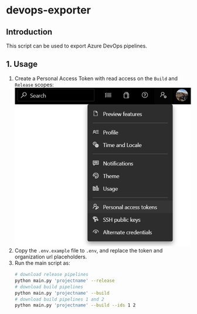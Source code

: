 # devops-exporter

## Introduction

This script can be used to export Azure DevOps pipelines.

## 1. Usage

1. Create a Personal Access Token with read access on the `Build` and `Release` scopes:
  ![](res/pat.png)
2. Copy the `.env.example` file to `.env`, and replace the token and organization url placeholders.
3. Run the main script as:
    ```sh
    # download release pipelines
    python main.py 'projectname' --release
    # download build pipelines
    python main.py 'projectname' --build
    # download build pipelines 1 and 2
    python main.py 'projectname' --build --ids 1 2
    ```
